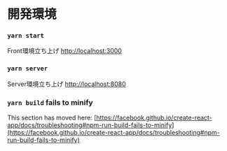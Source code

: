 # 開発環境

### `yarn start`

Front環境立ち上げ [http://localhost:3000](http://localhost:3000)

### `yarn server`

Server環境立ち上げ [http://localhost:8080](http://localhost:8080)

### `yarn build` fails to minify

This section has moved here: [https://facebook.github.io/create-react-app/docs/troubleshooting#npm-run-build-fails-to-minify](https://facebook.github.io/create-react-app/docs/troubleshooting#npm-run-build-fails-to-minify)
